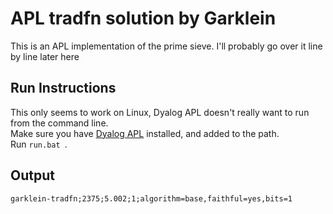 # APL tradfn solution by Garklein
This is an APL implementation of the prime sieve.
I'll probably go over it line by line later here

## Run Instructions
This only seems to work on Linux, Dyalog APL doesn't really want to run from the command line.  
Make sure you have [Dyalog APL](https://www.dyalog.com/download-zone.htm?p=download) installed, and added to the path.  
Run `run.bat `.

## Output
`garklein-tradfn;2375;5.002;1;algorithm=base,faithful=yes,bits=1`
